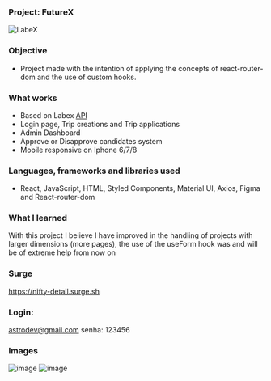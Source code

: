 ### Project: FutureX

![LabeX](https://user-images.githubusercontent.com/103120880/179420842-35cbefad-66aa-49e0-89d4-8979cb25e053.png)

### Objective

- Project made with the intention of applying the concepts of react-router-dom and the use of custom hooks.

### What works
- Based on Labex [API](https://documenter.getpostman.com/view/9133542/TzCTZkQr)
- Login page, Trip creations and Trip applications
- Admin Dashboard
- Approve or Disapprove candidates system
- Mobile responsive on Iphone 6/7/8

### Languages, frameworks and libraries used

- React, JavaScript, HTML, Styled Components, Material UI, Axios, Figma and React-router-dom

### What I learned

With this project I believe I have improved in the handling of projects with larger dimensions (more pages), the use of the useForm hook was and will be of extreme help from now on

### Surge

https://nifty-detail.surge.sh

### Login:
astrodev@gmail.com
senha: 123456

### Images

![image](https://user-images.githubusercontent.com/103120880/179421889-be32cd1c-9dbc-43d9-92ef-06cc4e65edc7.png)
![image](https://user-images.githubusercontent.com/103120880/179421940-d34cdcb9-41a3-4af9-b1dd-94362c0f1985.png)
